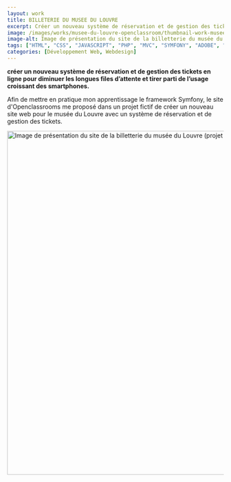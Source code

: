 ```yaml
---
layout: work
title: BILLETERIE DU MUSEE DU LOUVRE
excerpt: Créer un nouveau système de réservation et de gestion des tickets avec Symfony.
image: /images/works/musee-du-louvre-openclassroom/thumbnail-work-musee-du-louvre-symfony.jpg
image-alt: Image de présentation du site de la billetterie du musée du Louvre (projet openclassrooms) 
tags: ["HTML", "CSS", "JAVASCRIPT", "PHP", "MVC", "SYMFONY", "ADOBE", "XD"]
categories: [Développement Web, Webdesign]
---
```


<p><strong>cr&eacute;er un nouveau syst&egrave;me de r&eacute;servation et de gestion des tickets en ligne pour diminuer les longues files d&rsquo;attente et tirer parti de l&rsquo;usage croissant des smartphones.</strong></p>

<p>Afin de mettre en pratique mon apprentissage le framework Symfony, le site d&#39;Openclassrooms me propos&eacute; dans un projet fictif de cr&eacute;er un nouveau site web pour le mus&eacute;e du Louvre avec un&nbsp;syst&egrave;me de r&eacute;servation et de gestion des tickets.&nbsp;</p>

<p class="center"><img alt="Image de présentation du site de la billetterie du musée du Louvre (projet openclassrooms) " height="800" src="{{ '/images/works/musee-du-louvre-openclassroom/thumbnail-work-musee-du-louvre-symfony.jpg' | relative_url }}"  /></p>

<p>&nbsp;</p>
